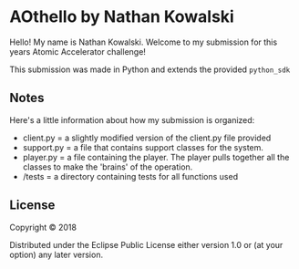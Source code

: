 # AOthello by Nathan Kowalski

Hello! My name is Nathan Kowalski.
Welcome to my submission for this years Atomic Accelerator challenge!

This submission was made in Python and extends the provided `python_sdk`

## Notes

Here's a little information about how my submission is organized:
- client.py = a slightly modified version of the client.py file provided
- support.py = a file that contains support classes for the system.
- player.py = a file containing the player. The player pulls together all the classes to make the 'brains' of the operation.
- /tests = a directory containing tests for all functions used

## License

Copyright © 2018

Distributed under the Eclipse Public License either version 1.0 or (at
your option) any later version.
